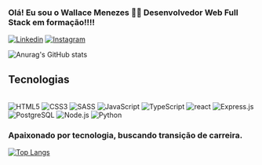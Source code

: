 ### Olá! Eu sou o Wallace Menezes 🧑‍💻 Desenvolvedor Web Full Stack em formação!!!!

[![Linkedin](https://img.shields.io/badge/LinkedIn-0077B5?style=for-the-badge&logo=linkedin&logoColor=white)](https://www.linkedin.com/in/wallace-menezes-505019125/)
[![Instagram](https://img.shields.io/badge/Instagram-E4405F?style=for-the-badge&logo=instagram&logoColor=white)](https://www.instagram.com/wallacem.c/)

![Anurag's GitHub stats](https://github-readme-stats.vercel.app/api?username=Wallace143900&show_icons=true&theme=dracula)

## Tecnologias 

<div styles="display: inline_block"><br/>
<img align-itens="center" alt="HTML5" src="https://img.shields.io/badge/HTML5-E34F26?style=for-the-badge&logo=html5&logoColor=white"/>
<img align-itens="center" alt="CSS3" src="https://img.shields.io/badge/CSS3-1572B6?style=for-the-badge&logo=css3&logoColor=white"/>
<img align-itens="center" alt="SASS" src="https://img.shields.io/badge/Sass-CC6699?style=for-the-badge&logo=sass&logoColor=white"/>
<img align-itens="center" alt="JavaScript" src="https://img.shields.io/badge/JavaScript-F7DF1E?style=for-the-badge&logo=javascript&logoColor=black"/>
<img align-itens="center" alt="TypeScript" src="https://img.shields.io/badge/TypeScript-007ACC?style=for-the-badge&logo=typescript&logoColor=white"/>
<img align-itens="center" alt="react" src="https://img.shields.io/badge/React-20232A?style=for-the-badge&logo=react&logoColor=61DAFB"/>
<img align-itens="center" alt="Express.js" src="https://img.shields.io/badge/Express.js-404D59?style=for-the-badge"/>
<img align-itens="center" alt="PostgreSQL" src="https://img.shields.io/badge/PostgreSQL-316192?style=for-the-badge&logo=postgresql&logoColor=white"/>
<img align-itens="center" alt="Node.js" src="https://img.shields.io/badge/Node.js-43853D?style=for-the-badge&logo=node.js&logoColor=white"/>
<img align-itens="center" alt="Python" src="https://img.shields.io/badge/Python-14354C?style=for-the-badge&logo=python&logoColor=white"/>
</div>

### Apaixonado por tecnologia, buscando transição de carreira.

[![Top Langs](https://github-readme-stats.vercel.app/api/top-langs/?username=Wallace143900&layout=donut)](https://github.com/anuraghazra/github-readme-stats)
